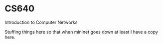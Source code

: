 # CS640
Introduction to Computer Networks

Stuffing things here so that when mininet goes down at least I have a copy here. 
